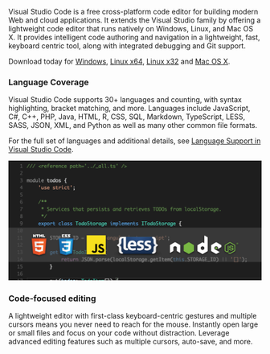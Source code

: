 <properties
	pageTitle="Visual Studio Code"
	description="Visual Studio Code redefines code editing, providing a fast, streamlined coding experience with rich code assistance and navigation for multiple languages, and includes an enhanced set of features for developers who are building JavaScript, TypeScript, Node.js, and ASP.NET 5 applications."
	slug="vscode"
    order="300"
	keywords="visual studio, visual studio code, visualstudio"
/>

Visual Studio Code is a free cross-platform code editor for building modern Web and cloud applications. It extends the Visual Studio family by offering a lightweight code editor that runs natively on Windows, Linux, and Mac OS X. It provides intelligent code authoring and navigation in a lightweight, fast, keyboard centric tool, along with integrated debugging and Git support.

Download today for [Windows](http://go.microsoft.com/fwlink/?LinkID=534107), [Linux x64](http://go.microsoft.com/fwlink/?LinkID=534108), [Linux x32](http://go.microsoft.com/fwlink/?LinkID=615206) and [Mac OS X](http://go.microsoft.com/fwlink/?LinkID=534106).

### Language Coverage

Visual Studio Code supports 30+ languages and counting, with syntax highlighting, bracket matching, and more. Languages include JavaScript, C#, C++, PHP, Java, HTML, R, CSS, SQL, Markdown, TypeScript, LESS, SASS, JSON, XML, and Python as well as many other common file formats.

For the full set of languages and additional details, see [Language Support in Visual Studio Code](https://code.visualstudio.com/docs/languages).

![Visual Studio Code Languages](_assets/Code_Languages.png)

### Code-focused editing

A lightweight editor with first-class keyboard-centric gestures and multiple cursors means you never need to reach for the mouse. Instantly open large or small files and focus on your code without distraction. Leverage advanced editing features such as multiple cursors, auto-save, and more.



